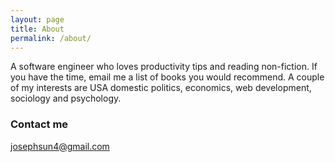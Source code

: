 ```yaml
---
layout: page
title: About
permalink: /about/
---
```


A software engineer who loves productivity tips and reading non-fiction. If you have the time, email me a list of books you would recommend.
A couple of my interests are USA domestic politics, economics, web development, sociology and psychology.   

### Contact me

[josephsun4@gmail.com](mailto:email@domain.com)
